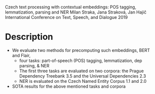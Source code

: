 Czech text processing with contextual embeddings:
  POS tagging, lemmatization, parsing and NER
Milan Straka, Jana Straková, Jan Hajič
International Conference on Text, Speech, and Dialogue 2019

# Description

* We evaluate two methods for precomputing such embeddings, BERT and Flair,
  * four tasks: part-of-speech (POS) tagging, lemmatization, dep parsing, & NER
  * The first three tasks are evaluated on two corpora:
    the Prague Dependency Treebank 3.5 and the Universal Dependencies 2.3
  * NER is evaluated on the Czech Named Entity Corpus 1.1 and 2.0
* SOTA results for the above mentioned tasks and corpora
